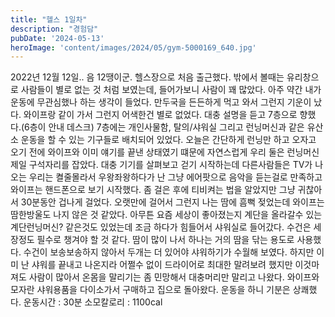 ```yaml
---
title: "헬스 1일차"
description: "경험담"
pubDate: '2024-05-13'
heroImage: 'content/images/2024/05/gym-5000169_640.jpg'
---
```


2022년 12월 12일.. 음 12땡이군.
헬스장으로 처음 출근했다. 밖에서 볼때는 유리창으로 사람들이 별로 없는 것 처럼 보였는데, 들어가보니 사람이 꽤 많았다. 아주 약간 내가 운동에 무관심했나 하는 생각이 들었다. 만두국을 든든하게 먹고 와서 그런지 기운이 났다. 와이프랑 같이 가서 그런지 어색한건 별로 없었다. 대충 설명을 듣고 7층으로 향했다.(6층이 안내 데스크) 7층에는 개인사물함, 탈의/샤워실 그리고 런닝머신과 같은 유산소 운동을 할 수 있는 기구들로 배치되어 있었다. 오늘은 간단하게 런닝만 하고 오자고 오기 전에 와이프와 이미 얘기를 끝낸 상태였기 떄문에 자연스럽게 우리 둘은 런닝머신 제일 구석자리를 잡았다. 대충 기기를 살펴보고 걷기 시작하는데 다른사람들은 TV가 나오는 우리는 켤줄몰라서 우왕좌왕하다가 난 그냥 에어팟으로 음악을 듣는걸로 만족하고 와이프는 핸드폰으로 보기 시작했다. 좀 걸은 후에 티비켜는 법을 알았지만 그냥 귀찮아서 30분동안 겁나게 걸었다. 오랫만에 걸어서 그런지 나는 땀에 흠뻑 젖었는데 와이프는 땀한방울도 나지 않은 것 같았다. 아무튼 요즘 세상이 좋아졌는지 계단을 올라갈수 있는 계단런닝머신? 같은것도 있었는데 조금 하다가 힘들어서 샤워실로 들어갔다. 수건은 세장정도 필수로 챙겨야 할 것 같다. 땀이 많이 나서 하나는 거의 땀을 닦는 용도로 사용했다. 수건이 보송보송하지 않아서 두개는 더 있어야 샤워하기가 수월해 보였다. 하지만 이미 난 샤워를 끝내고 나온지라 어쩔수 없이 드라이어로 최대한 말려보려 했지만 이것마져도 사람이 많아서 온몸을 말리기는 좀 민망해서 대충머리만 말리고 나왔다. 와이프와 모자란 샤워용품을 다이소가서 구매하고 집으로 돌아왔다. 운동을 하니 기분은 상쾌했다.
운동시간 : 30분
소모칼로리 : 1100cal